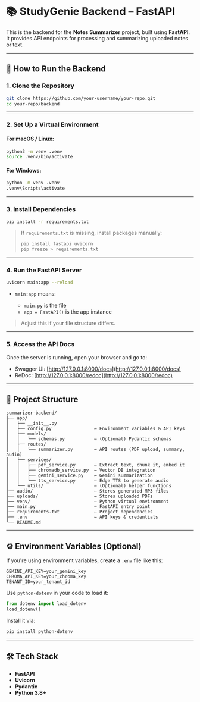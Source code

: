 # 📚 StudyGenie Backend – FastAPI

This is the backend for the **Notes Summarizer** project, built using **FastAPI**. It provides API endpoints for processing and summarizing uploaded notes or text.

---

## 🚀 How to Run the Backend

### 1. Clone the Repository

```bash
git clone https://github.com/your-username/your-repo.git
cd your-repo/backend
````

---

### 2. Set Up a Virtual Environment

#### For macOS / Linux:

```bash
python3 -m venv .venv
source .venv/bin/activate
```

#### For Windows:

```bash
python -m venv .venv
.venv\Scripts\activate
```

---

### 3. Install Dependencies

```bash
pip install -r requirements.txt
```

> If `requirements.txt` is missing, install packages manually:
>
> ```bash
> pip install fastapi uvicorn
> pip freeze > requirements.txt
> ```

---

### 4. Run the FastAPI Server

```bash
uvicorn main:app --reload
```

* `main:app` means:

  * `main.py` is the file
  * `app = FastAPI()` is the app instance

> Adjust this if your file structure differs.

---

### 5. Access the API Docs

Once the server is running, open your browser and go to:

* Swagger UI: [http://127.0.0.1:8000/docs](http://127.0.0.1:8000/docs)
* ReDoc: [http://127.0.0.1:8000/redoc](http://127.0.0.1:8000/redoc)

---

## 📁 Project Structure

```
summarizer-backend/
├── app/
│   ├── __init__.py
│   ├── config.py                ← Environment variables & API keys
│   ├── models/
│   │   └── schemas.py           ← (Optional) Pydantic schemas
│   ├── routes/
│   │   └── summarizer.py        ← API routes (PDF upload, summary, audio)
│   ├── services/
│   │   ├── pdf_service.py       ← Extract text, chunk it, embed it
│   │   ├── chromadb_service.py  ← Vector DB integration
│   │   ├── gemini_service.py    ← Gemini summarization
│   │   └── tts_service.py       ← Edge TTS to generate audio
│   └── utils/                   ← (Optional) helper functions
├── audio/                       ← Stores generated MP3 files
├── uploads/                     ← Stores uploaded PDFs
├── venv/                        ← Python virtual environment
├── main.py                      ← FastAPI entry point
├── requirements.txt             ← Project dependencies
├── .env                         ← API keys & credentials
└── README.md
```

---

## ⚙️ Environment Variables (Optional)

If you're using environment variables, create a `.env` file like this:

```
GEMINI_API_KEY=your_gemini_key
CHROMA_API_KEY=your_chroma_key
TENANT_ID=your_tenant_id
```

Use `python-dotenv` in your code to load it:

```python
from dotenv import load_dotenv
load_dotenv()
```

Install it via:

```bash
pip install python-dotenv
```

---

## 🛠 Tech Stack

* **FastAPI**
* **Uvicorn**
* **Pydantic**
* **Python 3.8+**




